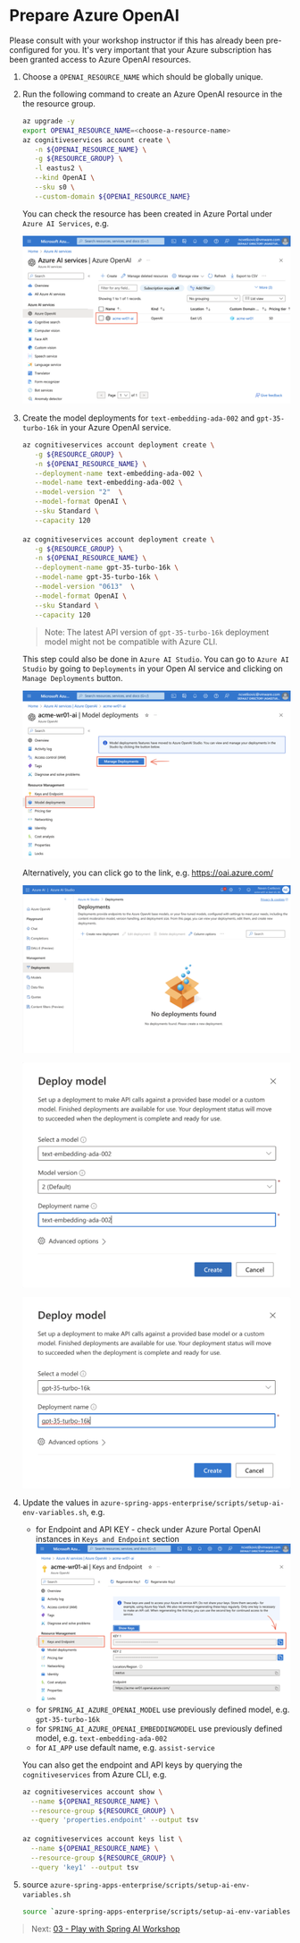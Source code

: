 # Prepare Azure OpenAI

Please consult with your workshop instructor if this has already been pre-configured for you.
It's very important that your Azure subscription has been granted access to Azure OpenAI resources.

1. Choose a `OPENAI_RESOURCE_NAME` which should be globally unique.

1. Run the following command to create an Azure OpenAI resource in the the resource group.

   ```bash
   az upgrade -y
   export OPENAI_RESOURCE_NAME=<choose-a-resource-name>
   az cognitiveservices account create \
      -n ${OPENAI_RESOURCE_NAME} \
      -g ${RESOURCE_GROUP} \
      -l eastus2 \
      --kind OpenAI \
      --sku s0 \
      --custom-domain ${OPENAI_RESOURCE_NAME}   
   ```
   
   You can check the resource has been created in Azure Portal under `Azure AI Services`, e.g.

   ![A screenshot of the Azure AI services.](../../../../media/openai-azure-ai-services.png)

1. Create the model deployments for `text-embedding-ada-002` and `gpt-35-turbo-16k` in your Azure OpenAI service.
   
   ```bash
   az cognitiveservices account deployment create \
      -g ${RESOURCE_GROUP} \
      -n ${OPENAI_RESOURCE_NAME} \
      --deployment-name text-embedding-ada-002 \
      --model-name text-embedding-ada-002 \
      --model-version "2"  \
      --model-format OpenAI \
      --sku Standard \
      --capacity 120

   az cognitiveservices account deployment create \
      -g ${RESOURCE_GROUP} \
      -n ${OPENAI_RESOURCE_NAME} \
      --deployment-name gpt-35-turbo-16k \
      --model-name gpt-35-turbo-16k \
      --model-version "0613"  \
      --model-format OpenAI \
      --sku Standard \
      --capacity 120
   ```

   > Note: The latest API version of `gpt-35-turbo-16k` deployment model might not be compatible with Azure CLI.

   This step could also be done in `Azure AI Studio`. You can go to `Azure AI Studio` by going to `Deployments` in your Open AI service and clicking on `Manage Deployments` button.

   ![A screenshot of the Azure Portal OpenAI Services deployments.](../../../../media/openai-azure-ai-services-deployments.png)

   Alternatively, you can click go to the link, e.g. https://oai.azure.com/

   ![A screenshot of the Azure AI Studio with no deployments.](../../../../media/openai-azure-ai-studio-deployments-01.png)

   ![A screenshot of the Azure AI Studio creating first deployment.](../../../../media/openai-azure-ai-studio-deployments-02.png)

   ![A screenshot of the Azure AI Studio creating second deployment.](../../../../media/openai-azure-ai-studio-deployments-03.png)

1. Update the values in `azure-spring-apps-enterprise/scripts/setup-ai-env-variables.sh`, e.g.
    * for Endpoint and API KEY - check under Azure Portal OpenAI instances in `Keys and Endpoint` section
    ![A screenshot of the Azure Portal OpenAI instance.](../../../../media/openai-azure-ai-services-api-key.png)    
    * for `SPRING_AI_AZURE_OPENAI_MODEL` use previously defined model, e.g. `gpt-35-turbo-16k`
    * for `SPRING_AI_AZURE_OPENAI_EMBEDDINGMODEL` use previously defined model, e.g. `text-embedding-ada-002`
    * for `AI_APP` use default name, e.g. `assist-service`
    
    You can also get the endpoint and API keys by querying the `cognitiveservices` from Azure CLI, e.g.

   ```bash
   az cognitiveservices account show \
     --name ${OPENAI_RESOURCE_NAME} \
     --resource-group ${RESOURCE_GROUP} \
     --query 'properties.endpoint' --output tsv

   az cognitiveservices account keys list \
     --name ${OPENAI_RESOURCE_NAME} \
     --resource-group ${RESOURCE_GROUP} \
     --query 'key1' --output tsv 
   ```

1. source `azure-spring-apps-enterprise/scripts/setup-ai-env-variables.sh`
   ```bash
   source `azure-spring-apps-enterprise/scripts/setup-ai-env-variables.sh`
   ```
   
> Next: [03 - Play with Spring AI Workshop](../03-spring-ai-azure-workshop/README.md)

